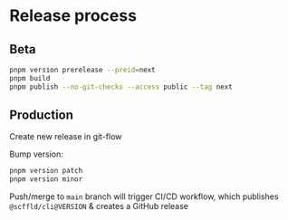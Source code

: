 # Release process

## Beta

```sh
pnpm version prerelease --preid=next
pnpm build
pnpm publish --no-git-checks --access public --tag next
```

## Production

Create new release in git-flow

Bump version:

```sh
pnpm version patch
pnpm version minor
```

Push/merge to `main` branch will trigger CI/CD workflow, which publishes `@scffld/cli@VERSION` & creates a GitHub release
